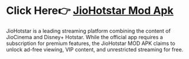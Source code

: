 # Click Here👉 [JioHotstar Mod Apk](https://modsofapk.com/)
JioHotstar is a leading streaming platform combining the content of JioCinema and Disney+ Hotstar. While the official app requires a subscription for premium features, the JioHotstar MOD APK claims to unlock ad-free viewing, VIP content, and unrestricted streaming for free.
